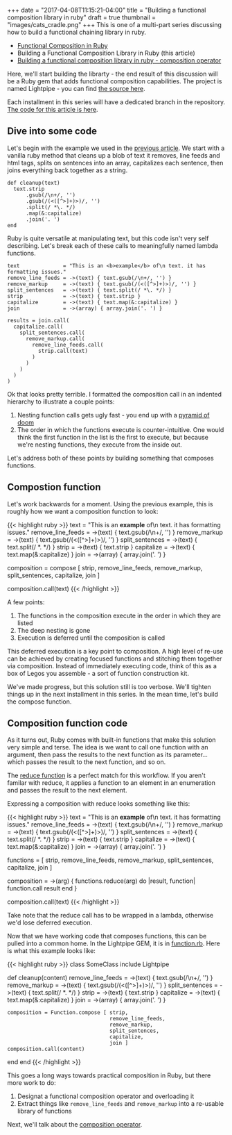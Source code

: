 +++
date = "2017-04-08T11:15:21-04:00"
title = "Building a functional composition library in ruby"
draft = true
thumbnail = "images/cats_cradle.png"
+++
This is one of a multi-part series discussing how to build a functional chaining library in ruby.

* <a href="/blog/functional-composition-in-ruby">Functional Composition in Ruby</a>
* Building a Functional Composition Library in Ruby (this article)
* <a href="/blog/building-a-functional-composition-library-in-ruby-composition-operator">Building a functional composition library in ruby - composition operator</a>

Here, we'll start building the librarty - the end result of this discussion will be a Ruby gem that adds functional composition capabilities. The project is named Lightpipe - you can find <a href="https://github.com/choltz/lightpipe" target="window">the source here</a>.

Each installment in this series will have a dedicated branch in the repository. <a href="https://github.com/choltz/lightpipe/tree/part_1" target="window">The code for this article is here</a>.

Dive into some code
-------------------
Let's begin with the example we used in the <a href="/blog/functional-composition-in-ruby">previous article</a>. We start with a vanilla ruby method that cleans up a blob of text it removes, line feeds and html tags, splits on sentences into an array, capitalizes each sentence, then joins everything back together as a string.

```
def cleanup(text)
  text.strip
      .gsub(/\n+/, '')
      .gsub(/(<([^>]+)>)/, '')
      .split(/ *\. */)
      .map(&:capitalize)
      .join('. ')
end
```
Ruby is quite versatile at manipulating text, but this code isn't very self describing. Let's break each of these calls to meaningfully named lambda functions.

```
text              = "This is an <b>example</b> of\n text. it has formatting issues."
remove_line_feeds = ->(text) { text.gsub(/\n+/, '') }
remove_markup     = ->(text) { text.gsub(/(<([^>]+)>)/, '') }
split_sentences   = ->(text) { text.split(/ *\. */) }
strip             = ->(text) { text.strip }
capitalize        = ->(text) { text.map(&:capitalize) }
join              = ->(array) { array.join('. ') }

results = join.call(
  capitalize.call(
    split_sentences.call(
      remove_markup.call(
        remove_line_feeds.call(
          strip.call(text)
        )
      )
    )
  )
)
```
Ok that looks pretty terrible. I formatted the composition call in an indented hierarchy to illustrate a couple points:

1. Nesting function calls gets ugly fast - you end up with a <a href="https://en.wikipedia.org/wiki/Pyramid_of_doom_(programming)" target="window">pyramid of doom</a>
2. The order in which the functions execute is counter-intuitive. One would think the first function in the list is the first to execute, but because we're nesting functions, they execute from the inside out.

Let's address both of these points by building something that composes functions.

Compostion function
-------------------
Let's work backwards for a moment. Using the previous example, this is roughly how we want a composition function to look:

{{< highlight ruby >}}
text    = "This is an <b>example</b> of\n text. it has formatting issues."
remove_line_feeds = ->(text) { text.gsub(/\n+/, '') }
remove_markup     = ->(text) { text.gsub(/(<([^>]+)>)/, '') }
split_sentences   = ->(text) { text.split(/ *\. */) }
strip             = ->(text) { text.strip }
capitalize        = ->(text) { text.map(&:capitalize) }
join              = ->(array) { array.join('. ') }

composition = compose [ strip,
                        remove_line_feeds,
                        remove_markup,
                        split_sentences,
                        capitalize,
                        join ]

composition.call(text)
{{< /highlight >}}

A few points:

1. The functions in the composition execute in the order in which they are listed
2. The deep nesting is gone
3. Execution is deferred until the composition is called

This deferred execution is a key point to composition. A high level of re-use can be achieved by creating focused functions and stitching them together via composition. Instead of immediately executing code, think of this as a box of Legos you assemble - a sort of function construction kit.

We've made progress, but this solution still is too verbose. We'll tighten things up in the next installment in this series. In the mean time, let's build the compose function.

Composition function code
-------------------------
As it turns out, Ruby comes with built-in functions that make this solution very simple and terse. The idea is we want to call one function with an argument, then pass the results to the next function as its parameter... which passes the result to the next function, and so on.

The <a href="https://ruby-doc.org/core-2.1.0/Enumerable.html#method-i-reduce" target="window">reduce function</a> is a perfect match for this workflow. If you aren't familar with reduce, it applies a function to an element in an enumeration and passes the result to the next element.

Expressing a composition with reduce looks something like this:

{{< highlight ruby >}}
text              = "This is an <b>example</b> of\n text. it has formatting issues."
remove_line_feeds = ->(text)  { text.gsub(/\n+/, '') }
remove_markup     = ->(text)  { text.gsub(/(<([^>]+)>)/, '') }
split_sentences   = ->(text)  { text.split(/ *\. */) }
strip             = ->(text)  { text.strip }
capitalize        = ->(text)  { text.map(&:capitalize) }
join              = ->(array) { array.join('. ') }

functions = [ strip,
              remove_line_feeds,
              remove_markup,
              split_sentences,
              capitalize,
              join ]

composition = ->(arg) {
  functions.reduce(arg) do |result, function|
    function.call result
  end
}

composition.call(text)
{{< /highlight >}}

Take note that the reduce call has to be wrapped in a lambda, otherwise we'd lose deferred execution.

Now that we have working code that composes functions, this can be pulled into a common home. In the Lightpipe GEM, it is in <a href="https://github.com/choltz/lightpipe/blob/part_1/lib/lightpipe/function.rb" target="window">function.rb</a>. Here is what this example looks like:


{{< highlight ruby >}}
class SomeClass
  include Lightpipe

  def cleanup(content)
    remove_line_feeds = ->(text)  { text.gsub(/\n+/, '') }
    remove_markup     = ->(text)  { text.gsub(/(<([^>]+)>)/, '') }
    split_sentences   = ->(text)  { text.split(/ *\. */) }
    strip             = ->(text)  { text.strip }
    capitalize        = ->(text)  { text.map(&:capitalize) }
    join              = ->(array) { array.join('. ') }

    composition = Function.compose [ strip,
                                     remove_line_feeds,
                                     remove_markup,
                                     split_sentences,
                                     capitalize,
                                     join ]
    composition.call(content)
  end
end
{{< /highlight >}}

This goes a long ways towards practical composition in Ruby, but there more work to do:

1. Designat a functional composition operator and overloading it
2. Extract things like `remove_line_feeds` and `remove_markup` into a re-usable library of functions

Next, we'll talk about the <a href="" target="window">composition operator</a>.
